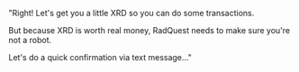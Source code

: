 "Right! Let's get you a little XRD so you can do some transactions.

But because XRD is worth real money, RadQuest needs to make sure you're not a robot.

Let's do a quick confirmation via text message…"
